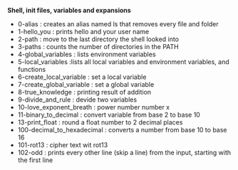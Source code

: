 **Shell, init files, variables and expansions**

* 0-alias : creates an alias named ls that removes every file and folder
* 1-hello_you : prints hello and your user name
* 2-path : move to the last directory the shell looked into
* 3-paths : counts the number of directories in the PATH
* 4-global_variables : lists environment variables
* 5-local_variables :lists all local variables and environment variables, and functions
* 6-create_local_variable : set a local variable
* 7-create_global_variable : set a global variable
* 8-true_knowledge : printing result of addition
* 9-divide_and_rule : devide two variables
* 10-love_exponent_breath : power number number x
* 11-binary_to_decimal : convert variable from base 2 to base 10
* 13-print_float : round a float number to 2 decimal places
* 100-decimal_to_hexadecimal : converts a number from base 10 to base 16
* 101-rot13 : cipher text wit rot13
* 102-odd : prints every other line (skip a line) from the input, starting with the first line
